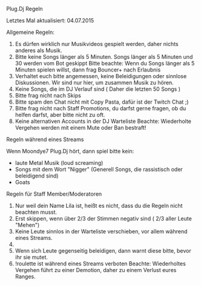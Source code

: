 Plug.Dj Regeln

Letztes Mal aktualisiert: 04.07.2015




Allgemeine Regeln:

1. Es dürfen wirklich nur Musikvideos gespielt werden, daher nichts anderes als Musik.
2. Bitte keine Songs länger als 5 Minuten. Songs länger als 5 Minuten und 30 werden vom Bot geskippt
Bitte beachte: Wenn du Songs länger als 5 Minuten spielen willst, dann frag Bouncer+ nach Erlaubnis
3. Verhaltet euch bitte angemessen, keine Beleidigungen oder sinnlose Diskussionen. Wir sind nur hier, um zusammen Musik zu hören.
4. Keine Songs, die im DJ Verlauf sind ( Daher die letzten 50 Songs )
5. Bitte frag nicht nach Skips
6. Bitte spam den Chat nicht mit Copy Pasta, dafür ist der Twitch Chat ;)
7. Bitte frag nicht nach Staff Promotions, du darfst gerne fragen, ob du helfen darfst, aber bitte nicht zu oft.
8. Keine alternativen Accounts in der DJ Warteliste
Beachte: Wiederholte Vergehen werden mit einem Mute oder Ban bestraft!



Regeln während eines Streams


Wenn Moondye7 Plug.Dj hört, dann spiel bitte kein:
- laute Metal Musik (loud screaming)
- Songs mit dem Wort "Nigger" (Generell Songs, die rassistisch oder beleidigend sind)
- Goats

Regeln für Staff Member/Moderatoren
1. Nur weil dein Name Lila ist, heißt es nicht, dass du die Regeln nicht beachten musst. 
2. Erst skippen, wenn über 2/3 der Stimmen negativ sind ( 2/3 aller Leute "Mehen")
3. Keine Leute sinnlos in der Warteliste verschieben, vor allem während eines Streams.
4. 
4. Wenn sich Leute gegenseitig beleidigen, dann warnt diese bitte, bevor ihr sie mutet.
5. !roulette ist während eines Streams verboten
Beachte: Wiederholtes Vergehen führt zu einer Demotion, daher zu einem Verlust eures Ranges.
